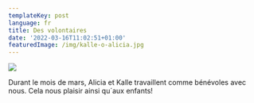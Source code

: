 ```yaml
---
templateKey: post
language: fr
title: Des volontaires
date: '2022-03-16T11:02:51+01:00'
featuredImage: /img/kalle-o-alicia.jpg
---
```

![](/img/kalle-o-alicia.jpg)

Durant le mois de mars, Alicia et Kalle travaillent comme bénévoles avec nous. Cela nous plaisir ainsi qu´aux enfants!
